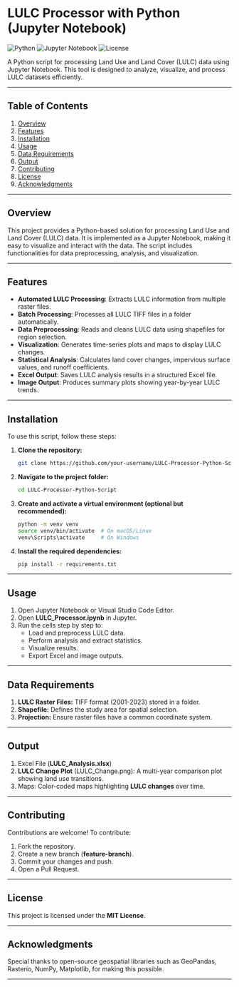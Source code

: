 # LULC Processor with Python (Jupyter Notebook)

![Python](https://img.shields.io/badge/Python-3.x-blue)
![Jupyter Notebook](https://img.shields.io/badge/Jupyter-Notebook-orange)
![License](https://img.shields.io/badge/License-MIT-green)

A Python script for processing Land Use and Land Cover (LULC) data using Jupyter Notebook. This tool is designed to analyze, visualize, and process LULC datasets efficiently.

---

## **Table of Contents**
1. [Overview](#overview)
2. [Features](#features)
3. [Installation](#installation)
4. [Usage](#usage)
5. [Data Requirements](#data-requirements)
6. [Output](#output)
7. [Contributing](#contributing)
8. [License](#license)
9. [Acknowledgments](#acknowledgments)

---

## **Overview**
This project provides a Python-based solution for processing Land Use and Land Cover (LULC) data. It is implemented as a Jupyter Notebook, making it easy to visualize and interact with the data. The script includes functionalities for data preprocessing, analysis, and visualization.

---

## **Features**
- **Automated LULC Processing**: Extracts LULC information from multiple raster files.
- **Batch Processing**: Processes all LULC TIFF files in a folder automatically.
- **Data Preprocessing**: Reads and cleans LULC data using shapefiles for region selection.
- **Visualization**: Generates time-series plots and maps to display LULC changes.
- **Statistical Analysis**: Calculates land cover changes, impervious surface values, and runoff coefficients.
- **Excel Output**: Saves LULC analysis results in a structured Excel file.
- **Image Output**: Produces summary plots showing year-by-year LULC trends.

---

## **Installation**
To use this script, follow these steps:

1. **Clone the repository:**
   ```bash
   git clone https://github.com/your-username/LULC-Processor-Python-Script.git

2. **Navigate to the project folder:**
   ```bash
   cd LULC-Processor-Python-Script

3. **Create and activate a virtual environment (optional but recommended):**
   ```bash
   python -m venv venv
   source venv/bin/activate  # On macOS/Linux
   venv\Scripts\activate     # On Windows

4. **Install the required dependencies:**
   ```bash
   pip install -r requirements.txt

---

## **Usage**

1. Open Jupyter Notebook or Visual Studio Code Editor.
2. Open **LULC_Processor.ipynb** in Jupyter.
3. Run the cells step by step to:
   - Load and preprocess LULC data.
   - Perform analysis and extract statistics.
   - Visualize results.
   - Export Excel and image outputs.

---

## **Data Requirements**

1. **LULC Raster Files:** TIFF format (2001-2023) stored in a folder.
2. **Shapefile:** Defines the study area for spatial selection.
3. **Projection:** Ensure raster files have a common coordinate system.

---

## **Output**

1. Excel File (**LULC_Analysis.xlsx**)
2. **LULC Change Plot** (LULC_Change.png): A multi-year comparison plot showing land use transitions.
3. Maps: Color-coded maps highlighting **LULC changes** over time.

---

## **Contributing**
Contributions are welcome! To contribute:

1. Fork the repository.
2. Create a new branch (**feature-branch**).
3. Commit your changes and push.
4. Open a Pull Request.

---

## **License**
This project is licensed under the **MIT License**.

---

## **Acknowledgments**
Special thanks to open-source geospatial libraries such as GeoPandas, Rasterio, NumPy, Matplotlib, for making this possible.

---
